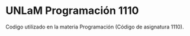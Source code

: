 # UNLaM Programación 1110

Codigo utilizado en la materia Programación (Código de asignatura 1110).
